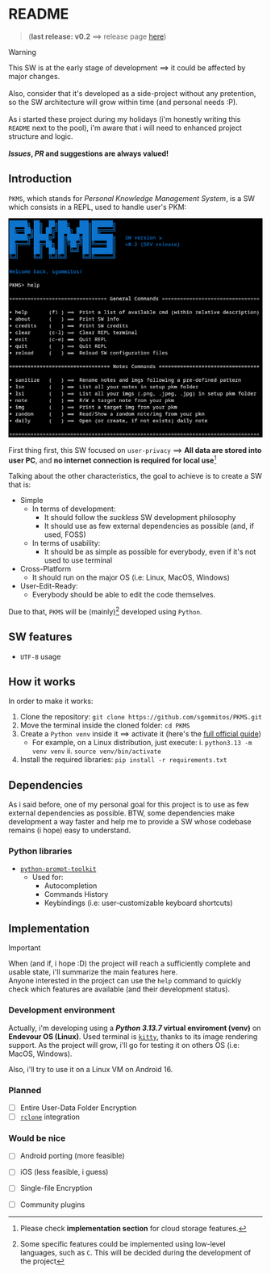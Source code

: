 # README

> (**last release: v0.2** ⟹ release page [here](https://github.com/sgommitos/PKMS/releases/))

> [!WARNING] 
> This SW is at the early stage of development ⟹ it could be affected by major changes. <br/><br/>
> Also, consider that it's developed as a side-project without any pretention, so the SW architecture will grow within time (and personal needs :P). <br/><br/>
> As i started these project during my holidays (i'm honestly writing this `README` next to the pool), i'm aware that i will need to enhanced project structure and logic. <br/><br/>
> ***Issues*, *PR* and suggestions are always valued!**

## Introduction

`PKMS`, which stands for *Personal Knowledge Management System*, is a SW which consists in a REPL, used to handle user's PKM:

![](docs/imgs/poc.png)

First thing first, this SW focused on `user-privacy` ⟹ **All data are stored into user PC**, and **no internet connection is required for local use**[^1] 

Talking about the other characteristics, the goal to achieve is to create a SW that is:

- Simple 
    - In terms of development: 
        - It should follow the *suckless* SW development philosophy
        - It should use as few external dependencies as possible (and, if used, FOSS)
    - In terms of usability: 
        - It should be as simple as possible for everybody, even if it's not used to use terminal
- Cross-Platform
    - It should run on the major OS (i.e: Linux, MacOS, Windows)
- User-Edit-Ready:
    - Everybody should be able to edit the code themselves. 

Due to that, `PKMS` will be (mainly)[^2] developed using `Python`.

## SW features

- `UTF-8` usage 

## How it works

In order to make it works:
1. Clone the repository: `git clone https://github.com/sgommitos/PKMS.git`
2. Move the terminal inside the cloned folder: `cd PKMS`
3. Create a `Python venv` inside it ⟹ activate it (here's the [full official guide](https://docs.python.org/3/library/venv.html))
    - For example, on a Linux distribution, just execute:
        i. `python3.13 -m venv venv`
        ii. `source venv/bin/activate` 
4. Install the required libraries: `pip install -r requirements.txt`

## Dependencies

As i said before, one of my personal goal for this project is to use as few external dependencies as possible.
BTW, some dependencies make development a way faster and help me to provide a SW whose codebase remains (i hope) easy to understand.

### Python libraries

- [`python-prompt-toolkit`](https://github.com/prompt-toolkit/python-prompt-toolkit)
    - Used for:
        - Autocompletion
        - Commands History
        - Keybindings (i.e: user-customizable keyboard shortcuts)

## Implementation

> [!IMPORTANT]
> When (and if, i hope :D) the project will reach a sufficiently complete and usable state, i'll summarize the main features here. <br/>
> Anyone interested in the project can use the `help` command to quickly check which features are available (and their development status).

### Development environment

Actually, i'm developing using a ***Python 3.13.7* virtual enviroment (venv)** on **Endevour OS (Linux)**. Used terminal is [`kitty`](https://sw.kovidgoyal.net/kitty/), thanks to its image rendering support.
As the project will grow, i'll go for testing it on others OS (i.e: MacOS, Windows).

Also, i'll try to use it on a Linux VM on Android 16.

### Planned

- [ ] Entire User-Data Folder Encryption
- [ ] [`rclone`](https://rclone.org/) integration

### Would be nice

- [ ] Android porting (more feasible)
- [ ] iOS (less feasible, i guess)
- [ ] Single-file Encryption
- [ ] Community plugins
 

[^1]: Please check **implementation section** for cloud storage features.
[^2]: Some specific features could be implemented using low-level languages, such as `C`. This will be decided during the development of the project